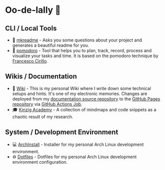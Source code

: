 # Oo-de-lally 👋

## CLI / Local Tools
- :page_facing_up: [mkreadme](https://github.com/ityreh/mkreadme) - Asks you some questions about your project and generates a beautiful readme for you.
- :tomato: [pomodoro](https://github.com/ityreh/pomodoro) - Tool that helps you to plan, track, record, process and visualize your tasks and time. It is based on the pomodoro technique by [Francesco Cirillo](https://francescocirillo.com/).

## Wikis / Documentation

- :blue_book: [Wiki](https://ityreh.github.io/) - This is my personal Wiki where I write down some technical setups and hints. It's one of my electronic memories. Changes are deployed from my [documentation source repository](https://github.com/ityreh/mkdocs) to the [GitHub Pages repository](https://github.com/ityreh/ityreh.github.io) via [GitHub Actions Job](https://github.com/ityreh/mkdocs/blob/main/.github/workflows/make.yml).
- :mortar_board: [Kinzig Academy]() - A collection of mindmaps and code snippets as a chaotic result of my research.

## System / Development Environment

- :computer: [ArchInstall](https://github.com/ityreh/arch-install) - Installer for my personal Arch Linux development environment.
- :gear: [Dotfiles](https://github.com/ityreh/.dotfiles) - Dotfiles for my personal Arch Linux development environment configuration.
